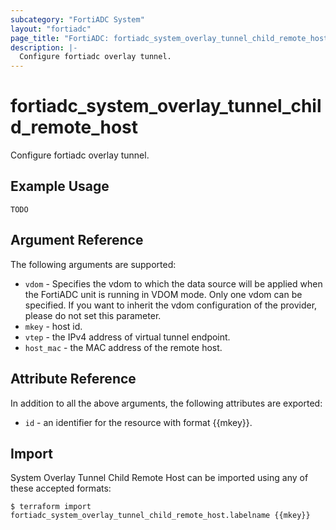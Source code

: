 ```yaml
---
subcategory: "FortiADC System"
layout: "fortiadc"
page_title: "FortiADC: fortiadc_system_overlay_tunnel_child_remote_host"
description: |-
  Configure fortiadc overlay tunnel.
---
```


# fortiadc_system_overlay_tunnel_child_remote_host
Configure fortiadc overlay tunnel.

## Example Usage
```hcl
TODO
```

## Argument Reference

The following arguments are supported:

* `vdom` - Specifies the vdom to which the data source will be applied when the FortiADC unit is running in VDOM mode. Only one vdom can be specified. If you want to inherit the vdom configuration of the provider, please do not set this parameter.
* `mkey` - host id.
* `vtep` - the IPv4 address of virtual tunnel endpoint. 
* `host_mac` - the MAC address of the remote host. 

## Attribute Reference

In addition to all the above arguments, the following attributes are exported:
* `id` - an identifier for the resource with format {{mkey}}.

## Import
 System Overlay Tunnel Child Remote Host can be imported using any of these accepted formats:
```
$ terraform import fortiadc_system_overlay_tunnel_child_remote_host.labelname {{mkey}}
```

